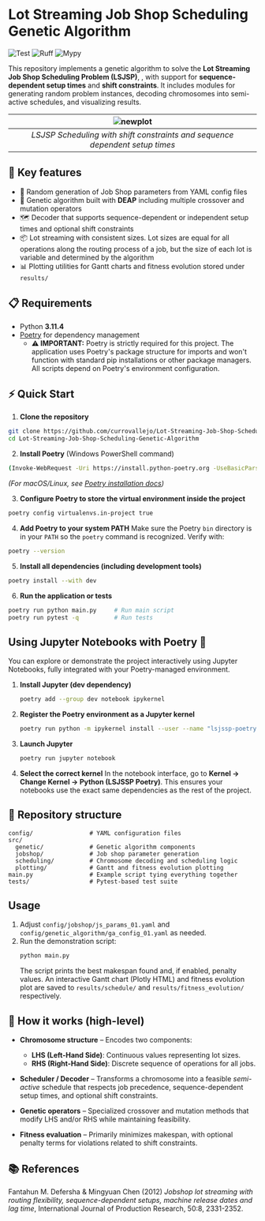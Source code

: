 

# Lot Streaming Job Shop Scheduling Genetic Algorithm

![Test](https://github.com/currovallejo/Lot-Streaming-Job-Shop-Scheduling-Genetic-Algorithm/actions/workflows/test.yaml/badge.svg)
![Ruff](https://github.com/currovallejo/Lot-Streaming-Job-Shop-Scheduling-Genetic-Algorithm/actions/workflows/ruff.yaml/badge.svg)
![Mypy](https://github.com/currovallejo/Lot-Streaming-Job-Shop-Scheduling-Genetic-Algorithm/actions/workflows/mypy.yaml/badge.svg)

This repository implements a genetic algorithm to solve the **Lot Streaming Job Shop Scheduling Problem (LSJSP)**, , with support for **sequence-dependent setup times** and **shift constraints**. It includes modules for generating random problem instances, decoding chromosomes into semi-active schedules, and visualizing results.

| ![newplot](https://github.com/user-attachments/assets/8f404e91-f633-455d-ae4d-4373c8421596) | 
|:--:| 
| *LSJSP Scheduling with shift constraints and sequence dependent setup times* |

## 🚀 Key features

- 🎲 Random generation of Job Shop parameters from YAML config files
- 🧬 Genetic algorithm built with **DEAP** including multiple crossover and mutation operators
- 🗺️ Decoder that supports sequence-dependent or independent setup times and optional shift constraints
- 📦 Lot streaming with consistent sizes. Lot sizes are equal for all operations along the routing process of a job, but the size of each lot is variable and determined by the algorithm
- 📊 Plotting utilities for Gantt charts and fitness evolution stored under `results/`


## 📋 Requirements
- Python **3.11.4**
- [Poetry](https://python-poetry.org/) for dependency management
  - **⚠️ IMPORTANT:** Poetry is strictly required for this project. The application uses Poetry's package structure for imports and won't function with standard pip installations or other package managers. All scripts depend on Poetry's environment configuration.

## ⚡ Quick Start

1. **Clone the repository**

```bash
git clone https://github.com/currovallejo/Lot-Streaming-Job-Shop-Scheduling-Genetic-Algorithm.git
cd Lot-Streaming-Job-Shop-Scheduling-Genetic-Algorithm
```

2. **Install Poetry** (Windows PowerShell command)

```bash
(Invoke-WebRequest -Uri https://install.python-poetry.org -UseBasicParsing).Content | py -
```

*(For macOS/Linux, see [Poetry installation docs](https://python-poetry.org/docs/#installation))*

3. **Configure Poetry to store the virtual environment inside the project**

```bash
poetry config virtualenvs.in-project true
```

4. **Add Poetry to your system PATH**
   Make sure the Poetry `bin` directory is in your `PATH` so the `poetry` command is recognized.
   Verify with:

```bash
poetry --version
```

5. **Install all dependencies (including development tools)**

```bash
poetry install --with dev
```

6. **Run the application or tests**

```bash
poetry run python main.py     # Run main script
poetry run pytest -q          # Run tests
```

## Using Jupyter Notebooks with Poetry 📓

You can explore or demonstrate the project interactively using Jupyter Notebooks, fully integrated with your Poetry-managed environment.

1. **Install Jupyter (dev dependency)**

   ```bash
   poetry add --group dev notebook ipykernel
   ```

2. **Register the Poetry environment as a Jupyter kernel**

   ```bash
   poetry run python -m ipykernel install --user --name "lsjssp-poetry" --display-name "Python (LSJSSP Poetry)"
   ```

3. **Launch Jupyter**

   ```bash
   poetry run jupyter notebook
   ```

4. **Select the correct kernel**
   In the notebook interface, go to **Kernel → Change Kernel → Python (LSJSSP Poetry)**.
   This ensures your notebooks use the exact same dependencies as the rest of the project.

## 📂 Repository structure
```
config/                # YAML configuration files
src/
  genetic/             # Genetic algorithm components
  jobshop/             # Job shop parameter generation
  scheduling/          # Chromosome decoding and scheduling logic
  plotting/            # Gantt and fitness evolution plotting
main.py                # Example script tying everything together
tests/                 # Pytest-based test suite
```

## Usage
1. Adjust `config/jobshop/js_params_01.yaml` and `config/genetic_algorithm/ga_config_01.yaml` as needed.
2. Run the demonstration script:
   ```bash
   python main.py
   ```
   The script prints the best makespan found and, if enabled, penalty values. An interactive Gantt chart (Plotly HTML) and fitness evolution plot are saved to `results/schedule/` and `results/fitness_evolution/` respectively.

## 🧩 How it works (high-level)

- **Chromosome structure** – Encodes two components:

  * **LHS (Left-Hand Side)**: Continuous values representing lot sizes.
  * **RHS (Right-Hand Side)**: Discrete sequence of operations for all jobs.
- **Scheduler / Decoder** – Transforms a chromosome into a feasible *semi-active* schedule that respects job precedence, sequence-dependent setup times, and optional shift constraints.
- **Genetic operators** – Specialized crossover and mutation methods that modify LHS and/or RHS while maintaining feasibility.
- **Fitness evaluation** – Primarily minimizes makespan, with optional penalty terms for violations related to shift constraints.

## 📚 References
Fantahun M. Defersha & Mingyuan Chen (2012) *Jobshop lot streaming with routing flexibility, sequence-dependent setups, machine release dates and lag time*, International Journal of Production Research, 50:8, 2331-2352.


